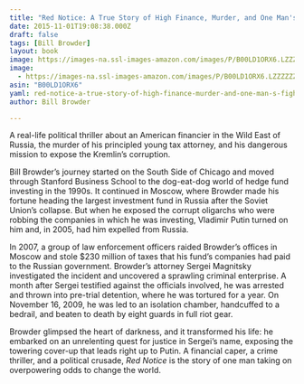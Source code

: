 ```yaml
---
title: "Red Notice: A True Story of High Finance, Murder, and One Man's Fight for Justice"
date: 2015-11-01T19:08:38.000Z
draft: false
tags: [Bill Browder]
layout: book
image: https://images-na.ssl-images-amazon.com/images/P/B00LD1ORX6.LZZZZZZZ.jpg
image: 
  - https://images-na.ssl-images-amazon.com/images/P/B00LD1ORX6.LZZZZZZZ.jpg
asin: "B00LD1ORX6"
yaml: red-notice-a-true-story-of-high-finance-murder-and-one-man-s-fight-for-justice
author: Bill Browder

---
```


A real-life political thriller about an American financier in the Wild East of Russia, the murder of his principled young tax attorney, and his dangerous mission to expose the Kremlin’s corruption.  
  
Bill Browder’s journey started on the South Side of Chicago and moved through Stanford Business School to the dog-eat-dog world of hedge fund investing in the 1990s. It continued in Moscow, where Browder made his fortune heading the largest investment fund in Russia after the Soviet Union’s collapse. But when he exposed the corrupt oligarchs who were robbing the companies in which he was investing, Vladimir Putin turned on him and, in 2005, had him expelled from Russia.   
  
In 2007, a group of law enforcement officers raided Browder’s offices in Moscow and stole $230 million of taxes that his fund’s companies had paid to the Russian government. Browder’s attorney Sergei Magnitsky investigated the incident and uncovered a sprawling criminal enterprise. A month after Sergei testified against the officials involved, he was arrested and thrown into pre-trial detention, where he was tortured for a year. On November 16, 2009, he was led to an isolation chamber, handcuffed to a bedrail, and beaten to death by eight guards in full riot gear.   
  
Browder glimpsed the heart of darkness, and it transformed his life: he embarked on an unrelenting quest for justice in Sergei’s name, exposing the towering cover-up that leads right up to Putin. A financial caper, a crime thriller, and a political crusade, *Red Notice* is the story of one man taking on overpowering odds to change the world.
